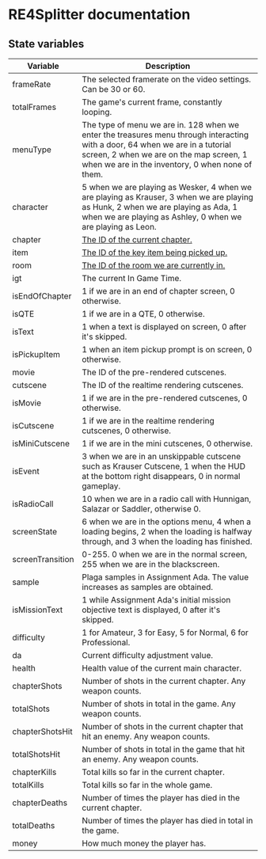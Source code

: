 # RE4Splitter documentation

## State variables

| Variable | Description |
| --- | --- |
| frameRate | The selected framerate on the video settings. Can be 30 or 60. |
|totalFrames | The game's current frame, constantly looping. |
|menuType| The type of menu we are in. 128 when we enter the treasures menu through interacting with a door, 64 when we are in a tutorial screen, 2 when we are on the map screen, 1 when we are in the inventory, 0 when none of them.|
|character |5 when we are playing as Wesker, 4 when we are playing as Krauser, 3 when we are playing as Hunk, 2 when we are playing as Ada, 1 when we are playing as Ashley, 0 when we are playing as Leon.|
|chapter| [The ID of the current chapter.](https://docs.google.com/spreadsheets/d/1dw5leSHZ0XiCvP7afODyuC10RbykQeopfjoh7mBEeHY/edit?usp=sharing) |
|item | [The ID of the key item being picked up.](https://docs.google.com/spreadsheets/d/16VzcxmYCJKCEf0td7Yvo-Efhnkqh5WDnmo8fFfmdjV8/edit?usp=sharing) |
| room | [The ID of the room we are currently in.](https://docs.google.com/spreadsheets/d/1ns55W9sTYKjG4NwtoP06d_6Grt-ZZULJaADKfU9qabc/edit?usp=sharing) |
| igt | The current In Game Time. |
| isEndOfChapter | 1 if we are in an end of chapter screen, 0 otherwise.
| isQTE | 1 if we are in a QTE, 0 otherwise. |
| isText | 1 when a text is displayed on screen, 0 after it's skipped. |
| isPickupItem | 1 when an item pickup prompt is on screen, 0 otherwise. |
| movie | The ID of the pre-rendered cutscenes. |
| cutscene | The ID of the realtime rendering cutscenes. |
| isMovie | 1 if we are in the pre-rendered cutscenes, 0 otherwise. |
| isCutscene | 1 if we are in the realtime rendering cutscenes, 0 otherwise. |
| isMiniCutscene | 1 if we are in the mini cutscenes, 0 otherwise. |
| isEvent | 3 when we are in an unskippable cutscene such as Krauser Cutscene, 1 when the HUD at the bottom right disappears, 0 in normal gameplay.
| isRadioCall | 10 when we are in a radio call with Hunnigan, Salazar or Saddler, otherwise 0. |
| screenState| 6 when we are in the options menu, 4 when a loading begins, 2 when the loading is halfway through, and 3 when the loading has finished. |
| screenTransition | 0-255. 0 when we are in the normal screen, 255 when we are in the blackscreen. |
| sample | Plaga samples in Assignment Ada. The value increases as samples are obtained. |
| isMissionText | 1 while Assignment Ada's initial mission objective text is displayed, 0 after it's skipped. |
| difficulty | 1 for Amateur, 3 for Easy, 5 for Normal, 6 for Professional. |
| da | Current difficulty adjustment value. |
| health | Health value of the current main character. |
| chapterShots | Number of shots in the current chapter. Any weapon counts. |
| totalShots | Number of shots in total in the game. Any weapon counts. |
| chapterShotsHit | Number of shots in the current chapter that hit an enemy. Any weapon counts. |
| totalShotsHit | Number of shots in total in the game that hit an enemy. Any weapon counts. |
| chapterKills | Total kills so far in the current chapter. |
| totalKills | Total kills so far in the whole game. |
| chapterDeaths | Number of times the player has died in the current chapter. |
| totalDeaths | Number of times the player has died in total in the game. |
| money | How much money the player has. |
